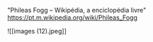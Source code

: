 
"Phileas Fogg – Wikipédia, a enciclopédia livre" https://pt.m.wikipedia.org/wiki/Phileas_Fogg

![[images (12).jpeg]]